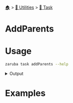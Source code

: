 <!--startTocHeader-->
[🏠](../../README.md) > [🔧 Utilities](../README.md) > [🔨 Task](README.md)
# AddParents
<!--endTocHeader-->


# Usage

<!--startCode-->
```bash
zaruba task addParents --help
```
 
<details>
<summary>Output</summary>
 
```````
Add task parent

Usage:
  zaruba task addParents <taskName> {<jsonParentTaskList> | <parentTaskName>} [projectFile] [flags]

Aliases:
  addParents, addParent

Flags:
  -h, --help   help for addParents
```````
</details>
<!--endCode-->

# Examples


<!--startTocSubTopic-->
<!--endTocSubTopic-->